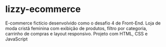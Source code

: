 # lizzy-ecommerce
 E-commerce fictício desenvolvido como o desafio 4 de Front-End. Loja de moda cristã feminina com exibição de produtos, filtro por categoria, carrinho de compras e layout responsivo. Projeto com HTML, CSS e JavaScript
